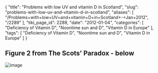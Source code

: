 {
    "title": "Problems with low UV and vitamin D in Scotland",
    "slug": "problems-with-low-uv-and-vitamin-d-in-scotland",
    "aliases": [
        "/Problems+with+low+UV+and+vitamin+D+in+Scotland+-+Jan+2012",
        "/2289"
    ],
    "tiki_page_id": 2289,
    "date": "2012-01-04",
    "categories": [
        "Deficiency of Vitamin D",
        "Noontime sun and D",
        "Vitamin D in Europe"
    ],
    "tags": [
        "Deficiency of Vitamin D",
        "Noontime sun and D",
        "Vitamin D in Europe"
    ]
}


## Figure 2 from The Scots' Paradox - below

<img src="/attachments/d3.mock.jpg" alt="image">